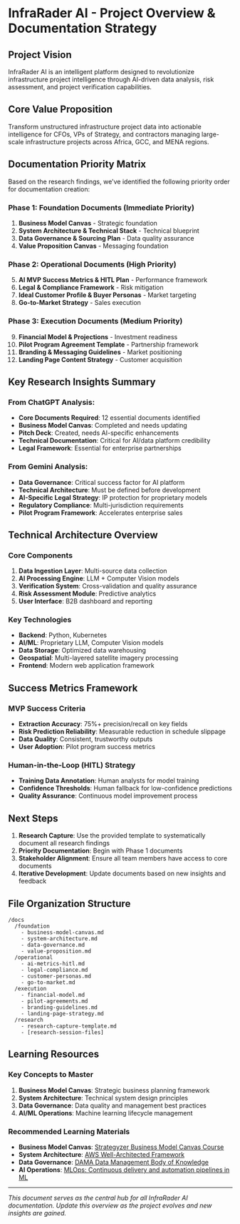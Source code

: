 # InfraRader AI - Project Overview & Documentation Strategy

## Project Vision

InfraRader AI is an intelligent platform designed to revolutionize infrastructure project intelligence through AI-driven data analysis, risk assessment, and project verification capabilities.

## Core Value Proposition

Transform unstructured infrastructure project data into actionable intelligence for CFOs, VPs of Strategy, and contractors managing large-scale infrastructure projects across Africa, GCC, and MENA regions.

## Documentation Priority Matrix

Based on the research findings, we've identified the following priority order for documentation creation:

### Phase 1: Foundation Documents (Immediate Priority)

1. **Business Model Canvas** - Strategic foundation
2. **System Architecture & Technical Stack** - Technical blueprint
3. **Data Governance & Sourcing Plan** - Data quality assurance
4. **Value Proposition Canvas** - Messaging foundation

### Phase 2: Operational Documents (High Priority)

5. **AI MVP Success Metrics & HITL Plan** - Performance framework
6. **Legal & Compliance Framework** - Risk mitigation
7. **Ideal Customer Profile & Buyer Personas** - Market targeting
8. **Go-to-Market Strategy** - Sales execution

### Phase 3: Execution Documents (Medium Priority)

9. **Financial Model & Projections** - Investment readiness
10. **Pilot Program Agreement Template** - Partnership framework
11. **Branding & Messaging Guidelines** - Market positioning
12. **Landing Page Content Strategy** - Customer acquisition

## Key Research Insights Summary

### From ChatGPT Analysis:

- **Core Documents Required**: 12 essential documents identified
- **Business Model Canvas**: Completed and needs updating
- **Pitch Deck**: Created, needs AI-specific enhancements
- **Technical Documentation**: Critical for AI/data platform credibility
- **Legal Framework**: Essential for enterprise partnerships

### From Gemini Analysis:

- **Data Governance**: Critical success factor for AI platform
- **Technical Architecture**: Must be defined before development
- **AI-Specific Legal Strategy**: IP protection for proprietary models
- **Regulatory Compliance**: Multi-jurisdiction requirements
- **Pilot Program Framework**: Accelerates enterprise sales

## Technical Architecture Overview

### Core Components

1. **Data Ingestion Layer**: Multi-source data collection
2. **AI Processing Engine**: LLM + Computer Vision models
3. **Verification System**: Cross-validation and quality assurance
4. **Risk Assessment Module**: Predictive analytics
5. **User Interface**: B2B dashboard and reporting

### Key Technologies

- **Backend**: Python, Kubernetes
- **AI/ML**: Proprietary LLM, Computer Vision models
- **Data Storage**: Optimized data warehousing
- **Geospatial**: Multi-layered satellite imagery processing
- **Frontend**: Modern web application framework

## Success Metrics Framework

### MVP Success Criteria

- **Extraction Accuracy**: 75%+ precision/recall on key fields
- **Risk Prediction Reliability**: Measurable reduction in schedule slippage
- **Data Quality**: Consistent, trustworthy outputs
- **User Adoption**: Pilot program success metrics

### Human-in-the-Loop (HITL) Strategy

- **Training Data Annotation**: Human analysts for model training
- **Confidence Thresholds**: Human fallback for low-confidence predictions
- **Quality Assurance**: Continuous model improvement process

## Next Steps

1. **Research Capture**: Use the provided template to systematically document all research findings
2. **Priority Documentation**: Begin with Phase 1 documents
3. **Stakeholder Alignment**: Ensure all team members have access to core documents
4. **Iterative Development**: Update documents based on new insights and feedback

## File Organization Structure

```
/docs
  /foundation
    - business-model-canvas.md
    - system-architecture.md
    - data-governance.md
    - value-proposition.md
  /operational
    - ai-metrics-hitl.md
    - legal-compliance.md
    - customer-personas.md
    - go-to-market.md
  /execution
    - financial-model.md
    - pilot-agreements.md
    - branding-guidelines.md
    - landing-page-strategy.md
  /research
    - research-capture-template.md
    - [research-session-files]
```

## Learning Resources

### Key Concepts to Master

1. **Business Model Canvas**: Strategic business planning framework
2. **System Architecture**: Technical system design principles
3. **Data Governance**: Data quality and management best practices
4. **AI/ML Operations**: Machine learning lifecycle management

### Recommended Learning Materials

- **Business Model Canvas**: [Strategyzer Business Model Canvas Course](https://www.strategyzer.com/canvas/business-model-canvas)
- **System Architecture**: [AWS Well-Architected Framework](https://aws.amazon.com/architecture/well-architected/)
- **Data Governance**: [DAMA Data Management Body of Knowledge](https://www.dama.org/cpages/body-of-knowledge)
- **AI Operations**: [MLOps: Continuous delivery and automation pipelines in ML](https://cloud.google.com/architecture/mlops-continuous-delivery-and-automation-pipelines-in-machine-learning)

---

_This document serves as the central hub for all InfraRader AI documentation. Update this overview as the project evolves and new insights are gained._
